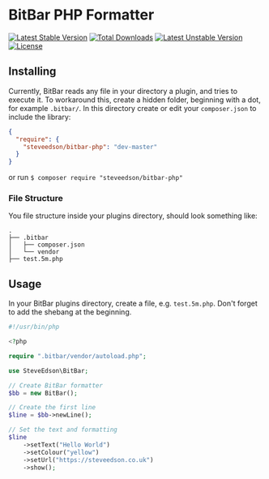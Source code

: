 # BitBar PHP Formatter

[![Latest Stable Version](https://poser.pugx.org/steveedson/bitbar-php/v/stable)](https://packagist.org/packages/steveedson/bitbar-php) [![Total Downloads](https://poser.pugx.org/steveedson/bitbar-php/downloads)](https://packagist.org/packages/steveedson/bitbar-php) [![Latest Unstable Version](https://poser.pugx.org/steveedson/bitbar-php/v/unstable)](https://packagist.org/packages/steveedson/bitbar-php) [![License](https://poser.pugx.org/steveedson/bitbar-php/license)](https://packagist.org/packages/steveedson/bitbar-php)

## Installing

Currently, BitBar reads any file in your directory a plugin, and tries to execute it. To workaround this, create a hidden folder, beginning with a dot, for example `.bitbar/`. In this directory create or edit your `composer.json` to include the library:


```json
{
  "require": {
    "steveedson/bitbar-php": "dev-master"
  }
}
```

or run `$ composer require "steveedson/bitbar-php"`

### File Structure

You file structure inside your plugins directory, should look something like:

```
.
├── .bitbar
│   ├── composer.json
│   └── vendor
├── test.5m.php
```

## Usage

In your BitBar plugins directory, create a file, e.g. `test.5m.php`. Don't forget to add the shebang at the beginning.

```php
#!/usr/bin/php

<?php

require ".bitbar/vendor/autoload.php";

use SteveEdson\BitBar;

// Create BitBar formatter
$bb = new BitBar();

// Create the first line
$line = $bb->newLine();

// Set the text and formatting
$line
    ->setText("Hello World")
    ->setColour("yellow")
    ->setUrl("https://steveedson.co.uk")
    ->show();
```

